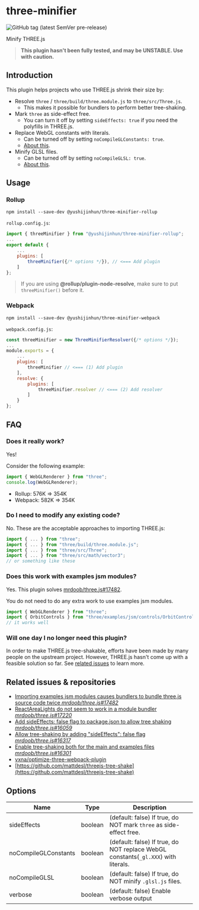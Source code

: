 # three-minifier
![GitHub tag (latest SemVer pre-release)](https://img.shields.io/github/v/tag/yushijinhun/three-minifier?color=yellow&include_prereleases&label=version&sort=semver&style=flat-square)

Minify THREE.js

> **This plugin hasn't been fully tested, and may be UNSTABLE. Use with caution.**

## Introduction
This plugin helps projects who use THREE.js shrink their size by:
 * Resolve `three` / `three/build/three.module.js` to `three/src/Three.js`.
    * This makes it possible for bundlers to perform better tree-shaking.
 * Mark `three` as side-effect free.
    * You can turn it off by setting `sideEffects: true` if you need the polyfills in THREE.js.
 * Replace WebGL constants with literals.
    * Can be turned off by setting `noCompileGLConstants: true`.
    * [About this](https://github.com/mrdoob/three.js/blob/95fb8e348948679014f4c6afe2aefc4043b16703/utils/build/rollup.config.js#L3-L169).
 * Minify GLSL files.
    * Can be turned off by setting `noCompileGLSL: true`.
    * [About this](https://github.com/mrdoob/three.js/blob/95fb8e348948679014f4c6afe2aefc4043b16703/utils/build/rollup.config.js#L171-L201).

## Usage

### Rollup
```
npm install --save-dev @yushijinhun/three-minifier-rollup
```

`rollup.config.js`:
```javascript
import { threeMinifier } from "@yushijinhun/three-minifier-rollup";
...
export default {
    ...
    plugins: [
        threeMinifier({/* options */}), // <=== Add plugin
    ]
};
```
> If you are using **@rollup/plugin-node-resolve**, make sure to put `threeMinifier()` before it.

### Webpack
```
npm install --save-dev @yushijinhun/three-minifier-webpack
```

`webpack.config.js`:
```javascript
const threeMinifier = new ThreeMinifierResolver({/* options */});
...
module.exports = {
    ...
    plugins: [
        threeMinifier // <=== (1) Add plugin
    ],
    resolve: {
        plugins: [
            threeMinifier.resolver // <=== (2) Add resolver
        ]
    }
};
```

## FAQ
### Does it really work?
Yes!

Consider the following example:
```javascript
import { WebGLRenderer } from "three";
console.log(WebGLRenderer);
```
 * Rollup: 576K => 354K
 * Webpack: 582K => 354K

### Do I need to modify any existing code?
No. These are the acceptable approaches to importing THREE.js:
```javascript
import { ... } from "three";
import { ... } from "three/build/three.module.js";
import { ... } from "three/src/Three";
import { ... } from "three/src/math/vector3";
// or something like these
```

### Does this work with examples jsm modules?
Yes. This plugin solves [mrdoob/three.js#17482](https://github.com/mrdoob/three.js/issues/17482).

You do not need to do any extra work to use examples jsm modules.
```javascript
import { WebGLRenderer } from "three";
import { OrbitControls } from "three/examples/jsm/controls/OrbitControls";
// it works well
```

### Will one day I no longer need this plugin?
In order to make THREE.js tree-shakable, efforts have been made by many people on the upstream project.
However, THREE.js hasn't come up with a feasible solution so far. See [related issues](#related-issues--repositories) to learn more.

## Related issues & repositories
 * [Importing examples jsm modules causes bundlers to bundle three.js source code twice _mrdoob/three.js#17482_](https://github.com/mrdoob/three.js/issues/17482)
 * [ReactAreaLights do not seem to work in a module bundler _mrdoob/three.js#17220_](https://github.com/mrdoob/three.js/issues/17220)
 * [Add sideEffects: false flag to package.json to allow tree shaking _mrdoob/three.js#16059_](https://github.com/mrdoob/three.js/issues/16059)
 * [Allow tree-shaking by adding "sideEffects": false flag _mrdoob/three.js#16317_](https://github.com/mrdoob/three.js/pull/16317)
 * [Enable tree-shaking both for the main and examples files _mrdoob/three.js#16301_](https://github.com/mrdoob/three.js/pull/16301)
 * [vxna/optimize-three-webpack-plugin](https://github.com/vxna/optimize-three-webpack-plugin)
 * [https://github.com/mattdesl/threejs-tree-shake](https://github.com/mattdesl/threejs-tree-shake)

## Options
|Name                |Type   |Description                                                                       |
|--------------------|-------|----------------------------------------------------------------------------------|
|sideEffects         |boolean|(default: false) If true, do NOT mark `three` as side-effect free.                |
|noCompileGLConstants|boolean|(default: false) If true, do NOT replace WebGL constants(`_gl.XXX`) with literals.|
|noCompileGLSL       |boolean|(default: false) If true, do NOT minify `.glsl.js` files.                         |
|verbose             |boolean|(default: false) Enable verbose output                                            |

